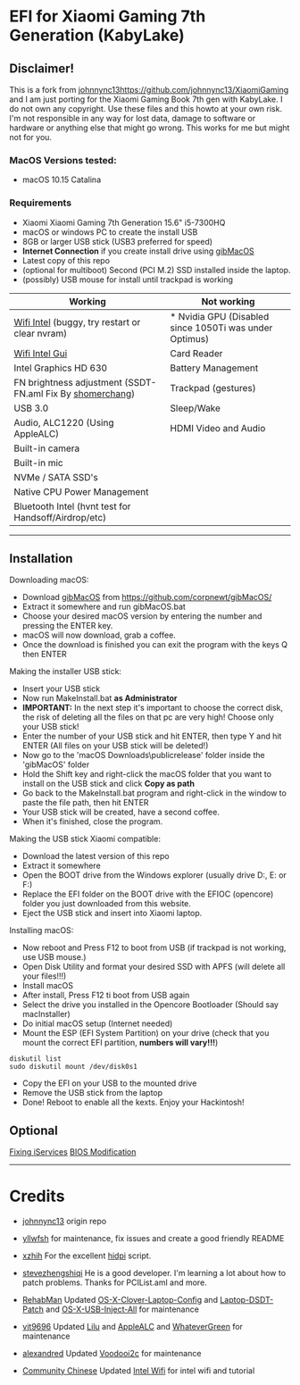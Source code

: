 # EFI for Xiaomi Gaming 7th Generation (KabyLake)

## Disclaimer!
This is a fork from [johnnync13](https://github.com/johnnync13/)https://github.com/johnnync13/XiaomiGaming and I am just porting for the Xiaomi Gaming Book 7th gen with KabyLake. I do not own any copyright.
Use these files and this howto at your own risk. I'm not responsible in any way for lost data, damage to software or hardware or anything else that might go wrong. This works for me but might not for you.

### MacOS Versions tested:
* macOS 10.15 Catalina

### Requirements
* Xiaomi Xiaomi Gaming 7th Generation 15.6" i5-7300HQ
* macOS or windows PC to create the install USB
* 8GB or larger USB stick (USB3 preferred for speed)
* **Internet Connection** if you create install drive using [gibMacOS](https://github.com/corpnewt/gibMacOS/archive/master.zip)
* Latest copy of this repo
* (optional for multiboot) Second (PCI M.2) SSD installed inside the laptop.
* (possibly) USB mouse for install until trackpad is working

| Working | Not working |
| ------------- | ------------- |
| [Wifi Intel]() (buggy, try restart or clear nvram) | * Nvidia GPU (Disabled since 1050Ti was under Optimus)  |
| [Wifi Intel Gui](https://github.com/1hbb/OpenIntelWireless-Factory/releases) | Card Reader |
| Intel Graphics HD 630 | Battery Management |
| FN brightness adjustment (SSDT-FN.aml Fix By [shomerchang](https://github.com/shomerchang)) | Trackpad (gestures) |
| USB 3.0 | Sleep/Wake |
| Audio, ALC1220 (Using AppleALC) | HDMI Video and Audio |
| Built-in camera |  |
| Built-in mic | |
| NVMe / SATA SSD's |  |
| Native CPU Power Management |
| Bluetooth Intel (hvnt test for Handsoff/Airdrop/etc) |

***

## Installation
Downloading macOS:
* Download [gibMacOS](https://github.com/corpnewt/gibMacOS/archive/master.zip) from https://github.com/corpnewt/gibMacOS/
* Extract it somewhere and run gibMacOS.bat
* Choose your desired macOS version by entering the number and pressing the ENTER key.
* macOS will now download, grab a coffee.
* Once the download is finished you can exit the program with the keys Q then ENTER

Making the installer USB stick:
* Insert your USB stick
* Now run MakeInstall.bat **as Administrator**
* **IMPORTANT:** In the next step it's important to choose the correct disk, the risk of deleting all the files on that pc are very high! Choose only your USB stick!
* Enter the number of your USB stick and hit ENTER, then type Y and hit ENTER (All files on your USB stick will be deleted!)
* Now go to the 'macOS Downloads\publicrelease' folder inside the 'gibMacOS' folder
* Hold the Shift key and right-click the macOS folder that you want to install on the USB stick and click **Copy as path**
* Go back to the MakeInstall.bat program and right-click in the window to paste the file path, then hit ENTER
* Your USB stick will be created, have a second coffee.
* When it's finished, close the program.

Making the USB stick Xiaomi compatible:
* Download the latest version of this repo
* Extract it somewhere
* Open the BOOT drive from the Windows explorer (usually drive D:, E: or F:)
* Replace the EFI folder on the BOOT drive with the EFIOC (opencore) folder you just downloaded from this website.
* Eject the USB stick and insert into Xiaomi laptop.

Installing macOS:
* Now reboot and Press F12 to boot from USB (if trackpad is not working, use USB mouse.)
* Open Disk Utility and format your desired SSD with APFS (will delete all your files!!!)
* Install macOS 
* After install, Press F12 ti boot from USB again 
* Select the drive you installed in the Opencore Bootloader (Should say macInstaller)
* Do initial macOS setup (Internet needed)
* Mount the ESP (EFI System Partition) on your drive (check that you mount the correct EFI partition, **numbers will vary!!!**)
```
diskutil list
sudo diskutil mount /dev/disk0s1
```
* Copy the EFI on your USB to the mounted drive
* Remove the USB stick from the laptop
* Done! Reboot to enable all the kexts. Enjoy your Hackintosh!

## Optional
[Fixing iServices](https://khronokernel-2.gitbook.io/opencore-vanilla-desktop-guide/extras/iservices)
[BIOS Modification](https://github.com/johnnync13/XiaomiGaming)

***

# Credits
- [johnnync13](https://github.com/johnnync13/) origin repo

- [yllwfsh](https://github.com/yllwfsh) for maintenance, fix issues and create a good friendly README

- [xzhih](https://github.com/xzhih) For the excellent [hidpi](https://github.com/xzhih/one-key-hidpi) script.

- [stevezhengshiqi](https://github.com/stevezhengshiqi) He is a good developer. I'm learning a lot about how to patch problems. Thanks for PCIList.aml and more.

- [RehabMan](https://github.com/RehabMan) Updated [OS-X-Clover-Laptop-Config](https://github.com/RehabMan/OS-X-Clover-Laptop-Config) and [Laptop-DSDT-Patch](https://github.com/RehabMan/Laptop-DSDT-Patch) and [OS-X-USB-Inject-All](https://github.com/RehabMan/OS-X-USB-Inject-All) for maintenance

- [vit9696](https://github.com/vit9696) Updated [Lilu](https://github.com/vit9696/Lilu) and [AppleALC](https://github.com/vit9696/AppleALC) and [WhateverGreen](https://github.com/vit9696/WhateverGreen)  for maintenance

- [alexandred](https://github.com/alexandred) Updated [Voodooi2c](https://github.com/alexandred/VoodooI2C) for maintenance

- [Community Chinese](https://github.com/a565109863) Updated [Intel Wifi](https://bbs.pcbeta.org/forum.php?mod=viewthread&tid=1838489) for intel wifi and tutorial
